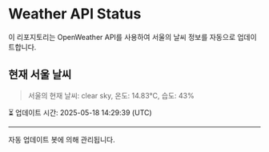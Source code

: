 
# Weather API Status

이 리포지토리는 OpenWeather API를 사용하여 서울의 날씨 정보를 자동으로 업데이트합니다.

## 현재 서울 날씨
> 서울의 현재 날씨: clear sky, 온도: 14.83°C, 습도: 43%

⏳ 업데이트 시간: 2025-05-18 14:29:39 (UTC)

---
자동 업데이트 봇에 의해 관리됩니다.
